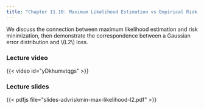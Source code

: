 ```yaml
---
title: "Chapter 11.10: Maximum Likelihood Estimation vs Empirical Risk Minimization I"
---
```

We discuss the connection between maximum likelihood estimation and risk minimization, then demonstrate the correspondence between a Gaussian error distribution and \\(L2\\) loss. 

<!--more-->

### Lecture video

{{< video id="yDkhumvtqgs" >}}

### Lecture slides

{{< pdfjs file="slides-advriskmin-max-likelihood-l2.pdf" >}}
